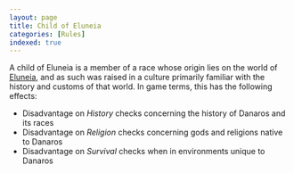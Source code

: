 ```yaml
---
layout: page
title: Child of Eluneia
categories: [Rules]
indexed: true
---
```


A child of Eluneia is a member of a race whose origin lies on the world of [Eluneia](/locations/danaros), and as such was raised in a culture primarily familiar with the history and customs of that world. In game terms, this has the following effects:

- Disadvantage on _History_ checks concerning the history of Danaros and its races
- Disadvantage on _Religion_ checks concerning gods and religions native to Danaros
- Disadvantage on _Survival_ checks when in environments unique to Danaros
